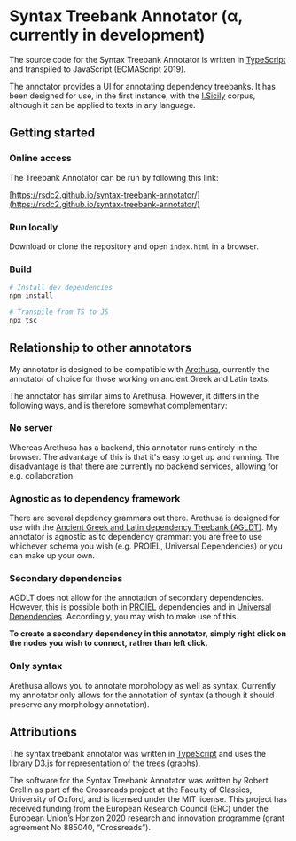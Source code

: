 # Syntax Treebank Annotator (α, currently in development)

The source code for the Syntax Treebank Annotator is written in [TypeScript](https://www.typescriptlang.org/) and transpiled to JavaScript (ECMAScript 2019).

The annotator provides a UI for annotating dependency treebanks. 
It has been designed for use, in the first instance, 
with the [I.Sicily](http://sicily.classics.ox.ac.uk/) corpus, 
although it can be applied to texts in any language.

## Getting started

### Online access

The Treebank Annotator can be run by following this link:

[https://rsdc2.github.io/syntax-treebank-annotator/](https://rsdc2.github.io/syntax-treebank-annotator/)

### Run locally

Download or clone the repository and open ```index.html``` in a browser.

### Build

``` bash
# Install dev dependencies
npm install

# Transpile from TS to JS
npx tsc
```

## Relationship to other annotators

My annotator is designed to be compatible with 
[Arethusa](https://www.perseids.org/tools/arethusa/app/#/), 
currently the annotator of choice for those working 
on ancient Greek and Latin texts.

The annotator has similar aims to Arethusa. 
However, it differs in the following ways, and 
is therefore somewhat complementary:


### No server
Whereas Arethusa has a backend, 
this annotator runs entirely in the browser. 
The advantage of this is that it's easy to
get up and running.
The disadvantage is that there are currently
no backend services, allowing for 
e.g. collaboration.


### Agnostic as to dependency framework
There are several depdency grammars out there.
Arethusa is designed for use with the
[Ancient Greek and Latin dependency Treebank (AGLDT)](http://perseusdl.github.io/treebank_data/).
My annotator is agnostic as to
dependency grammar: 
you are free to use whichever schema you wish (e.g. PROIEL, Universal Dependencies)
or you can make up your own.


### Secondary dependencies
AGDLT does not allow for the annotation of secondary dependencies.
However, this is possible both in 
[PROIEL](http://dev.syntacticus.org/annotation-guide/#introduction) dependencies and in
[Universal Dependencies](https://universaldependencies.org/u/overview/enhanced-syntax.html).
Accordingly, you may wish to make use of this.

**To create a secondary dependency in this annotator,**
**simply right click on the nodes you wish to connect,**
**rather than left click.** 


### Only syntax
Arethusa allows you to annotate morphology as well
as syntax. 
Currently my annotator only allows for the annotation 
of syntax 
(although it should preserve any morphology annotation).


## Attributions

The syntax treebank annotator was written in [TypeScript](https://www.typescriptlang.org/) and uses the library [D3.js](https://d3js.org/) for representation of the trees (graphs).

The software for the Syntax Treebank Annotator was written by Robert Crellin as part of the Crossreads project at the Faculty of Classics, University of Oxford, and is licensed under the MIT license. This project has received funding from the European Research Council (ERC) under the European Union’s Horizon 2020 research and innovation programme (grant agreement No 885040, “Crossreads”).
